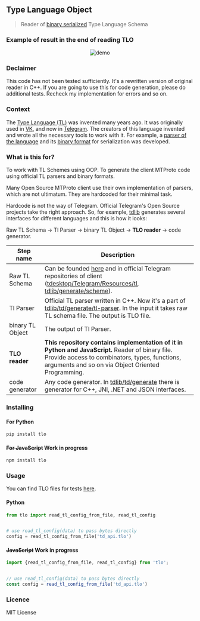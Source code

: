 ## Type Language Object

> Reader of [binary serialized](https://core.telegram.org/mtproto/serialize) Type Language Schema

### Example of result in the end of reading TLO

<center>
    <img src="https://raw.githubusercontent.com/MarshalX/tlo/main/.github/resources/demo.gif" alt="demo">
</center>

### Declaimer

This code has not been tested sufficiently. 
It's a rewritten version of original reader in C++.
If you are going to use this for code generation, 
please do additional tests. 
Recheck my implementation for errors and so on.

### Context

The [Type Language (TL)](https://core.telegram.org/mtproto/TL) was
invented many years ago. It was originally used in [VK](https://vk.com/),
and now in [Telegram](https://telegram.org). 
The creators of this language invented and 
wrote all the necessary tools to work with it.
For example, a [parser of the language](https://github.com/vysheng/tl-parser)
and its [binary format](https://core.telegram.org/mtproto/serialize)
for serialization was developed.

### What is this for?

To work with TL Schemes using OOP. To generate the client MTProto code using
official TL parsers and binary formats.

Many Open Source MTProto client use their own implementation of parsers, 
which are not ultimatum. They are hardcoded for their minimal task.

Hardcode is not the way of Telegram. Official Telegram's Open Source projects 
take the right approach. So, for example, [tdlib](https://github.com/tdlib/td)
generates several interfaces for different languages and this is how it looks:

Raw TL Schema -> Tl Parser -> binary TL Object -> **TLO reader** -> code generator.

| Step name | Description |
| --------- | ----------- |
| Raw TL Schema  | Can be founded [here](https://core.telegram.org/schema) and in official Telegram repositories of client ([tdesktop/Telegram/Resources/tl](https://github.com/telegramdesktop/tdesktop/tree/dev/Telegram/Resources/tl), [tdlib/generate/scheme](https://github.com/tdlib/td/tree/master/td/generate/scheme)).  |
| Tl Parser | Official TL parser written in C++. Now it's a part of [tdlib/td/generate/tl-parser](https://github.com/tdlib/td/tree/master/td/generate/tl-parser). In the input it takes raw TL schema file. The output is TLO file. |
| binary TL Object | The output of Tl Parser. |
| **TLO reader** | **This repository contains implementation of it in Python and JavaScript.** Reader of binary file. Provide access to combinators, types, functions, arguments and so on via Object Oriented Programming. |
| code generator | Any code generator. In [tdlib/td/generate](https://github.com/tdlib/td/tree/master/td/generate) there is generator for C++, JNI, .NET and JSON interfaces. |

### Installing

#### For Python
```bash
pip install tlo
```

#### ~~For JavaScript~~ Work in progress
```bash
npm install tlo
```

### Usage

You can find TLO files for tests [here](https://github.com/MarshalX/tlo/tree/main/tlo_for_tests).

#### Python
```python
from tlo import read_tl_config_from_file, read_tl_config


# use read_tl_config(data) to pass bytes directly
config = read_tl_config_from_file('td_api.tlo')
```

#### ~~JavaScript~~ Work in progress
```javascript
import {read_tl_config_from_file, read_tl_config} from 'tlo';


// use read_tl_config(data) to pass bytes directly
const config = read_tl_config_from_file('td_api.tlo')
```

### Licence

MIT License
